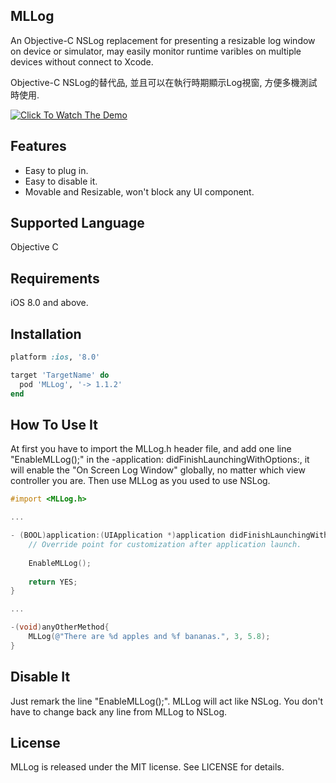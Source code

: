 ## MLLog

An Objective-C NSLog replacement for presenting a resizable log window on device or simulator, may easily monitor runtime varibles on multiple devices without connect to Xcode.

Objective-C NSLog的替代品, 並且可以在執行時期顯示Log視窗, 方便多機測試時使用.

[![Click To Watch The Demo](https://img.youtube.com/vi/tHF0GBeRl_w/0.jpg)](https://youtu.be/tHF0GBeRl_w "Click To Watch The Demo")


## Features

- Easy to plug in.
- Easy to disable it.
- Movable and Resizable, won't block any UI component.


## Supported Language

Objective C

## Requirements

iOS 8.0 and above.


## Installation

```ruby
platform :ios, '8.0'

target 'TargetName' do
  pod 'MLLog', '-> 1.1.2'
end
```

## How To Use It

At first you have to import the MLLog.h header file, and add one line "EnableMLLog();" in the -application: didFinishLaunchingWithOptions:, it will enable the "On Screen Log Window" globally, no matter which view controller you are. Then use MLLog as you used to use NSLog.

```objective-c
#import <MLLog.h>

...

- (BOOL)application:(UIApplication *)application didFinishLaunchingWithOptions:(NSDictionary *)launchOptions {
    // Override point for customization after application launch.
    
    EnableMLLog();
    
    return YES;
}

...

-(void)anyOtherMethod{
    MLLog(@"There are %d apples and %f bananas.", 3, 5.8);
}

```


## Disable It

Just remark the line "EnableMLLog();". MLLog will act like NSLog. You don't have to change back any line from MLLog to NSLog.


## License

MLLog is released under the MIT license. See LICENSE for details.
